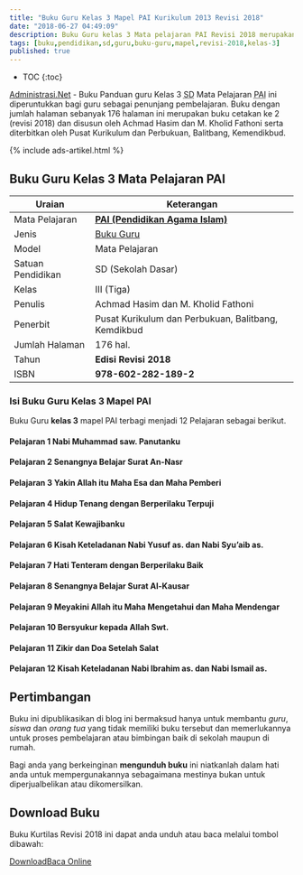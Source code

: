 ```yaml
---
title: "Buku Guru Kelas 3 Mapel PAI Kurikulum 2013 Revisi 2018"
date: "2018-06-27 04:49:09"
description: Buku Guru kelas 3 Mata pelajaran PAI Revisi 2018 merupakan buku paket mata pelajaran Pendidikan Agama Islam kurikulum 2013  cetakan kedua revisi 2018.
tags: [buku,pendidikan,sd,guru,buku-guru,mapel,revisi-2018,kelas-3]
published: true
---
```

* TOC
{:toc}

<script type="application/ld+json">
{
  "@context":"http://schema.org",
  "@type":"Book",
  "name" : "{{ page.title }}",
  "author": {
    "@type":"Person",
    "name":"Iba Muhibba dan Lubna Assagaf."
  },
  "url" : "{{ site.url }}{{ page.url }}",
  "workExample" : [{
    "@type": "Book",
    "isbn": "978-602-282-189-2",
    "bookEdition": "Revisi 2018",
    "bookFormat": "http://schema.org/Hardcover",
    "potentialAction":{
    "@type":"ReadAction",
    "target":
      {
        "@type":"EntryPoint",
        "urlTemplate":"{{ site.url }}{{ page.url }}",
        "actionPlatform":[
          "http://schema.org/DesktopWebPlatform",
          "http://schema.org/IOSPlatform",
          "http://schema.org/AndroidPlatform"
        ]
      }
      }
    }
    ]
    }
 
</script>

[Administrasi.Net](/ "Administrasi.Net") - Buku Panduan guru Kelas 3 <acronym title="Sekolah Dasar">SD</acronym> Mata Pelajaran <acronym title="Pendidikan Agama Islam">PAI</acronym> ini diperuntukkan bagi guru sebagai penunjang pembelajaran. Buku dengan jumlah halaman sebanyak 176 halaman ini merupakan buku cetakan ke 2 (revisi 2018) dan disusun oleh Achmad Hasim dan M. Kholid Fathoni serta diterbitkan oleh Pusat Kurikulum dan Perbukuan, Balitbang, Kemendikbud. 

{% include ads-artikel.html %}

## Buku Guru Kelas 3 Mata Pelajaran PAI

|Uraian|Keterangan|
| --- | --- |
|Mata Pelajaran|<a href="/bsd/buku-guru-kelas-3-mapel-pai-kurikulum-2013-revisi-2018" title="Buku Guru Kelas 3 Mata Pelajaran Pendidikan Agama Islam K13 Revisi 2018"><strong>PAI (Pendidikan Agama Islam)</strong></a>|
|Jenis|<a href="/bsd" title="Buku Guru" target="_blank">Buku Guru</a>|
|Model|Mata Pelajaran|
|Satuan Pendidikan|SD (Sekolah Dasar)|
|Kelas|III (Tiga)|
|Penulis|Achmad Hasim dan M. Kholid Fathoni|
|Penerbit|Pusat Kurikulum dan Perbukuan, Balitbang, Kemdikbud|
|Jumlah Halaman|176 hal.|
|Tahun|<strong>Edisi Revisi 2018</strong>|
|ISBN|<strong>978-602-282-189-2</strong>|

### Isi Buku Guru Kelas 3 Mapel PAI
Buku Guru <b>kelas 3</b> mapel PAI terbagi menjadi 12 Pelajaran sebagai berikut.
#### Pelajaran 1 Nabi Muhammad saw. Panutanku
#### Pelajaran 2 Senangnya Belajar Surat An-Nasr
#### Pelajaran 3 Yakin Allah itu Maha Esa dan Maha Pemberi
#### Pelajaran 4 Hidup Tenang dengan Berperilaku Terpuji
#### Pelajaran 5 Salat Kewajibanku
#### Pelajaran 6 Kisah Keteladanan Nabi Yusuf as. dan Nabi Syu’aib as.
#### Pelajaran 7 Hati Tenteram dengan Berperilaku Baik
#### Pelajaran 8 Senangnya Belajar Surat Al-Kausar
#### Pelajaran 9 Meyakini Allah itu Maha Mengetahui dan Maha Mendengar
#### Pelajaran 10 Bersyukur kepada Allah Swt.
#### Pelajaran 11 Zikir dan Doa Setelah Salat
#### Pelajaran 12 Kisah Keteladanan Nabi Ibrahim as. dan Nabi Ismail as.
  
## Pertimbangan
Buku ini dipublikasikan di blog ini bermaksud hanya untuk membantu _guru_, _siswa_ dan _orang tua_ yang tidak memiliki buku tersebut dan memerlukannya untuk proses pembelajaran atau bimbingan baik di sekolah maupun di rumah.

Bagi anda yang berkeinginan <b>mengunduh buku</b> ini niatkanlah dalam hati anda untuk mempergunakannya sebagaimana mestinya bukan untuk diperjualbelikan atau dikomersilkan.
  
## Download Buku
Buku Kurtilas Revisi 2018 ini dapat anda unduh atau baca melalui tombol dibawah:
<p class="center"><a class="button download" href="https://docs.google.com/uc?export=download&id=1luCJO_QLK5UnzDVo9oRjItKNa9S-Sf45" rel="nofollow" target="_blank" title="Download">Download</a><a class="button demo open-dialog" href="https://drive.google.com/file/d/1luCJO_QLK5UnzDVo9oRjItKNa9S-Sf45/preview" Title="Baca Online" rel="nofollow">Baca Online</a></p>
